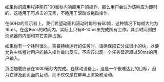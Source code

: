 ![]()

![]()![]()![]()![]()

如果你的应用程序能在100毫秒内响应用户的操作，那么用户会认为该响应为即时的。这适用于可点击的元素，不适用于滚动或拖动操作。

在60Hz的显示器上，我们希望动画和滚动时每秒有60帧，这种情况下每帧大约为16ms。在这16ms的时间内，实际上只有8-10ms来完成所有工作，其余时间则由浏览器的内部和其它差异占据。

如果你有一个耗时很久，需要持续运行的任务时，请确保把它分成很小的块，以便允许主线程对用户的输入操作做出反应。不应该出现一个任务延迟超过50ms的用户输入。

页面加载应该在1000毫秒内完成。在移动设备上，这是一个很难达到的目标，因为它涉及到页面的互动，而不仅仅是在屏幕上渲染和滚动。
